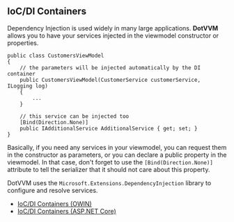 ## IoC/DI Containers

Dependency Injection is used widely in many large applications. **DotVVM** allows you to have your services injected in the viewmodel constructor or properties.

```CSHARP
public class CustomersViewModel 
{
    // the parameters will be injected automatically by the DI container
    public CustomersViewModel(CustomerService customerService, ILogging log) 
    {
        ...        
    }

    // this service can be injected too
    [Bind(Direction.None)]
    public IAdditionalService AdditionalService { get; set; }
}
```

Basically, if you need any services in your viewmodel, you can request them in the constructor as parameters, or you can declare a public property in the viewmodel. In that case, don't forget to use the `[Bind(Direction.None)]` attribute to tell the serializer that it should not care about this property.

DotVVM uses the `Microsoft.Extensions.DependencyInjection` library to configure and resolve services.

* [IoC/DI Containers (OWIN)](/docs/tutorials/advanced-ioc-di-container-owin/{branch})
* [IoC/DI Containers (ASP.NET Core)](/docs/tutorials/advanced-ioc-di-container-aspnetcore/{branch})
